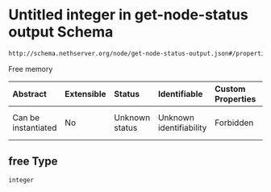 # Untitled integer in get-node-status output Schema

```txt
http://schema.nethserver.org/node/get-node-status-output.json#/properties/memory/properties/free
```

Free memory

| Abstract            | Extensible | Status         | Identifiable            | Custom Properties | Additional Properties | Access Restrictions | Defined In                                                                               |
| :------------------ | :--------- | :------------- | :---------------------- | :---------------- | :-------------------- | :------------------ | :--------------------------------------------------------------------------------------- |
| Can be instantiated | No         | Unknown status | Unknown identifiability | Forbidden         | Allowed               | none                | [get-node-status-output.json\*](node/get-node-status-output.json "open original schema") |

## free Type

`integer`

